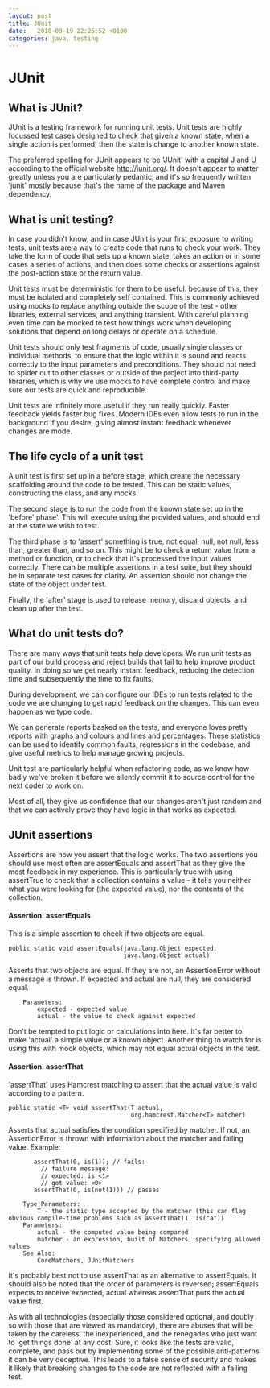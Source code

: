 ```yaml
---
layout: post
title: JUnit
date:   2018-09-19 22:25:52 +0100
categories: java, testing
---
```

JUnit
=====

What is JUnit?
--------------

JUnit is a testing framework for running unit tests. Unit tests are
highly focussed test cases designed to check that given a known state,
when a single action is performed, then the state is change to another
known state.

The preferred spelling for JUnit appears to be 'JUnit' with a capital J
and U according to the official website <http://junit.org/>. It doesn't
appear to matter greatly unless you are particularly pedantic, and it's
so frequently written 'junit' mostly because that's the name of the
package and Maven dependency.

What is unit testing?
---------------------

In case you didn't know, and in case JUnit is your first exposure to
writing tests, unit tests are a way to create code that runs to check
your work. They take the form of code that sets up a known state, takes
an action or in some cases a series of actions, and then does some
checks or assertions against the post-action state or the return value.

Unit tests must be deterministic for them to be useful. because of this,
they must be isolated and completely self contained. This is commonly
achieved using mocks to replace anything outside the scope of the test -
other libraries, external services, and anything transient. With careful
planning even time can be mocked to test how things work when developing
solutions that depend on long delays or operate on a schedule.

Unit tests should only test fragments of code, usually single classes or
individual methods, to ensure that the logic within it is sound and
reacts correctly to the input parameters and preconditions. They should
not need to spider out to other classes or outside of the project into
third-party libraries, which is why we use mocks to have complete
control and make sure our tests are quick and reproducible.

Unit tests are infinitely more useful if they run really quickly. Faster
feedback yields faster bug fixes. Modern IDEs even allow tests to run in
the background if you desire, giving almost instant feedback whenever
changes are mode.

The life cycle of a unit test
-----------------------------

A unit test is first set up in a before stage, which create the
necessary scaffolding around the code to be tested. This can be static
values, constructing the class, and any mocks.

The second stage is to run the code from the known state set up in the
'before' phase'. This will execute using the provided values, and should
end at the state we wish to test.

The third phase is to 'assert' something is true, not equal, null, not
null, less than, greater than, and so on. This might be to check a
return value from a method or function, or to check that it's processed
the input values correctly. There can be multiple assertions in a test
suite, but they should be in separate test cases for clarity. An
assertion should not change the state of the object under test.

Finally, the 'after' stage is used to release memory, discard objects,
and clean up after the test.

What do unit tests do?
----------------------

There are many ways that unit tests help developers. We run unit tests
as part of our build process and reject builds that fail to help improve
product quality. In doing so we get nearly instant feedback, reducing
the detection time and subsequently the time to fix faults.

During development, we can configure our IDEs to run tests related to
the code we are changing to get rapid feedback on the changes. This can
even happen as we type code.

We can generate reports basked on the tests, and everyone loves pretty
reports with graphs and colours and lines and percentages. These
statistics can be used to identify common faults, regressions in the
codebase, and give useful metrics to help manage growing projects.

Unit test are particularly helpful when refactoring code, as we know how
badly we've broken it before we silently commit it to source control for
the next coder to work on.

Most of all, they give us confidence that our changes aren't just random
and that we can actively prove they have logic in that works as
expected.

JUnit assertions
----------------

Assertions are how you assert that the logic works. The two assertions
you should use most often are assertEquals and assertThat as they give
the most feedback in my experience. This is particularly true with using
assertTrue to check that a collection contains a value - it tells you
neither what you were looking for (the expected value), nor the contents
of the collection.

#### Assertion: assertEquals

This is a simple assertion to check if two objects are equal.

    public static void assertEquals(java.lang.Object expected,
                                    java.lang.Object actual)

Asserts that two objects are equal. If they are not, an AssertionError
without a message is thrown. If expected and actual are null, they are
considered equal.

        Parameters:
            expected - expected value
            actual - the value to check against expected

Don't be tempted to put logic or calculations into here. It's far better
to make 'actual' a simple value or a known object. Another thing to
watch for is using this with mock objects, which may not equal actual
objects in the test.

#### Assertion: assertThat

'assertThat' uses Hamcrest matching to assert that the actual value is
valid according to a pattern.

    public static <T> void assertThat(T actual,
                                      org.hamcrest.Matcher<T> matcher)

Asserts that actual satisfies the condition specified by matcher. If
not, an AssertionError is thrown with information about the matcher and
failing value. Example:

           assertThat(0, is(1)); // fails:
             // failure message:
             // expected: is <1> 
             // got value: <0>
           assertThat(0, is(not(1))) // passes

        Type Parameters:
            T - the static type accepted by the matcher (this can flag obvious compile-time problems such as assertThat(1, is("a"))
        Parameters:
            actual - the computed value being compared
            matcher - an expression, built of Matchers, specifying allowed values
        See Also:
            CoreMatchers, JUnitMatchers

It's probably best not to use assertThat as an alternative to
assertEquals. It should also be noted that the order of parameters is
reversed; assertEquals expects to receive expected, actual whereas
assertThat puts the actual value first.

As with all technologies (especially those considered optional, and
doubly so with those that are viewed as mandatory), there are abuses
that will be taken by the careless, the inexperienced, and the renegades
who just want to 'get things done' at any cost. Sure, it looks like the
tests are valid, complete, and pass but by implementing some of the
possible anti-patterns it can be very deceptive. This leads to a false
sense of security and makes it likely that breaking changes to the code
are not reflected with a failing test.
